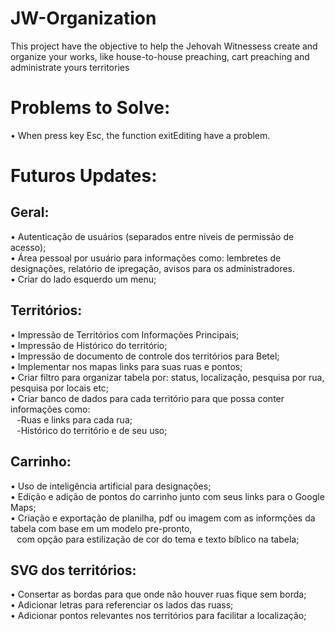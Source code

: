 # JW-Organization
This project have the objective to help the Jehovah Witnessess create and organize your works, like house-to-house preaching,
cart preaching and administrate yours territories

# Problems to Solve:
• When press key Esc, the function exitEditing have a problem.

# Futuros Updates:

<h2>Geral:</h2>
• Autenticação de usuários (separados entre níveis de permissão de acesso);<br>
• Área pessoal por usuário para informações como: lembretes de designações, relatório de ipregação, avisos para os administradores.<br>
• Criar do lado esquerdo um menu;

<h2>Territórios:</h2>
• Impressão de Territórios com Informações Principais;<br>
• Impressão de Histórico do território;<br>
• Impressão de documento de controle dos territórios para Betel;<br>
• Implementar nos mapas links para suas ruas e pontos;<br>
• Criar filtro para organizar tabela por: status, localização, pesquisa por rua, pesquisa por locais etc;<br>
• Criar banco de dados para cada território para que possa conter informações como:<br>
⠀-Ruas e links para cada rua;<br>
⠀-Histórico do território e de seu uso;

<h2>Carrinho:</h2>
• Uso de inteligência artificial para designações;<br>
• Edição e adição de pontos do carrinho junto com seus links para o Google Maps;<br>
• Criação e exportação de planilha, pdf ou imagem com as informções da tabela com base em um modelo pre-pronto,<br>
⠀com opção para estilização de cor do tema e texto bíblico na tabela;

<h2>SVG dos territórios:</h2>
• Consertar as bordas para que onde não houver ruas fique sem borda;<br>
• Adicionar letras para referenciar os lados das ruass;<br>
• Adicionar pontos relevantes nos territórios para facilitar a localização;<br>
